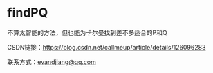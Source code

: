 # findPQ

不算太智能的方法，但也能为卡尔曼找到差不多适合的P和Q

CSDN链接：https://blog.csdn.net/callmeup/article/details/126096283

联系方式：evandjiang@qq.com
